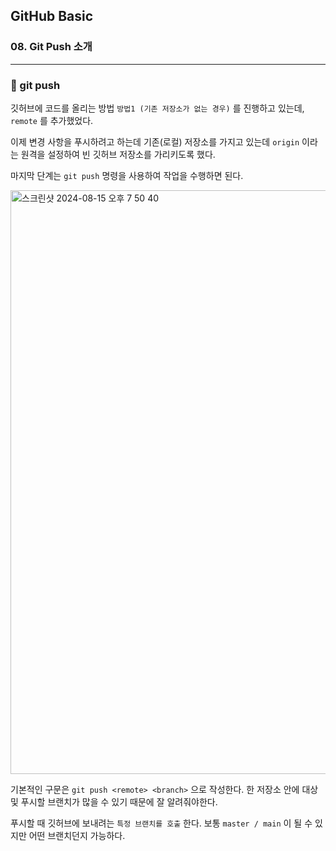 ## GitHub Basic

### 08. Git Push 소개

---

### 📌 git push

깃허브에 코드를 올리는 방법 `방법1 (기존 저장소가 없는 경우)` 를 진행하고 있는데, `remote` 를 추가했었다.

이제 변경 사항을 푸시하려고 하는데 기존(로컬) 저장소를 가지고 있는데 `origin` 이라는 원격을 설정하여 빈 깃허브 저장소를 가리키도록 했다.

마지막 단계는 `git push` 명령을 사용하여 작업을 수행하면 된다.

<img width="934" alt="스크린샷 2024-08-15 오후 7 50 40" src="https://github.com/user-attachments/assets/a9542311-2580-41f1-bf75-471dc39a3581">

기본적인 구문은 `git push <remote> <branch>` 으로 작성한다. 한 저장소 안에 대상 및 푸시할 브랜치가 많을 수 있기 때문에 잘 알려줘야한다.

푸시할 때 깃허브에 보내려는 `특정 브랜치를 호출` 한다. 보통 `master / main` 이 될 수 있지만 어떤 브랜치던지 가능하다.
